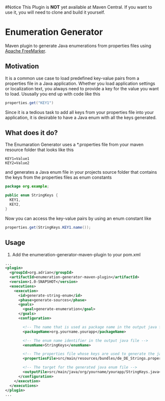 #Notice
This Plugin is **NOT** yet available at Maven Central. If you want to use it, you will need to clone and build it yourself.

# Enumeration Generator
Maven plugin to generate Java enumerations from properties files using [Apache FreeMarker](http://freemarker.org/).

## Motivation
It is a common use case to load predefined key-value pairs from a properties file in a Java application. Whether you load application settings or localization text, you always need to provide a key for the value you want to load. Ususally you end up with code like this
```java
properties.get("KEY1")
```
Since it is a tedious task to add all keys from your properties file into your application, it is desirable to have a Java enum with all the keys generated.

## What does it do?
The Enumaration Generator uses a *.properties file from your maven resource folder that looks like this
```properties
KEY1=Value1
KEY2=Value2
```
and generates a Java enum file in your projects source folder that contains the keys from the properties files as enum constants
```java
package org.example;

public enum StringKeys {
  KEY1,
  KEY2,
}
```
Now you can access the key-value pairs by using an enum constant like
```java
properties.get(StringKeys.KEY1.name());
```

## Usage
1. Add the enumeration-generator-maven-plugin to your pom.xml
```xml
...
<plugin>
  <groupId>org.adrian</groupId>
  <artifactId>enumeration-generator-maven-plugin</artifactId>
  <version>1.0-SNAPSHOT</version>
  <executions>
    <execution>
      <id>generate-string-enum</id>
      <phase>generate-sources</phase>
      <goals>
        <goal>generate-enumeration</goal>
      </goals>
      <configuration>

        <!-- The name that is used as package name in the output java file -->
        <packageName>org.yourname.yourapp</packageName>

        <!-- The enum name identifier in the output java file -->
        <enumName>StringKeys</enumName>

        <!-- The properties file whose keys are used to generate the java enum file -->
        <propertiesFile>src/main/resources/bundles/de_DE_Strings.properties</propertiesFile>

        <!-- The target for the generated java enum file -->
        <outputFile>src/main/java/org/yourname/yourapp/StringKeys.java</outputFile>
      </configuration>
    </execution>
  </executions>
</plugin>
...
```
